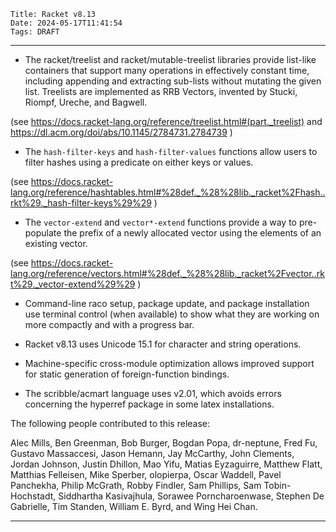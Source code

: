     Title: Racket v8.13
    Date: 2024-05-17T11:41:54
    Tags: DRAFT

----------------------------------------------------------------------

- The racket/treelist and racket/mutable-treelist libraries provide
  list-like containers that support many operations in effectively
  constant time, including appending and extracting sub-lists without
  mutating the given list. Treelists are implemented as RRB Vectors,
  invented by Stucki, Riompf, Ureche, and Bagwell.

(see https://docs.racket-lang.org/reference/treelist.html#(part._treelist)
 and https://dl.acm.org/doi/abs/10.1145/2784731.2784739 )
 
- The `hash-filter-keys` and `hash-filter-values` functions allow users
  to filter hashes using a predicate on either keys or values.

(see https://docs.racket-lang.org/reference/hashtables.html#%28def._%28%28lib._racket%2Fhash..rkt%29._hash-filter-keys%29%29 )

- The `vector-extend` and `vector*-extend` functions provide a way
  to pre-populate the prefix of a newly allocated vector using the elements
  of an existing vector.

(see https://docs.racket-lang.org/reference/vectors.html#%28def._%28%28lib._racket%2Fvector..rkt%29._vector-extend%29%29 )

- Command-line raco setup, package update, and package installation use
  terminal control (when available) to show what they are working on
  more compactly and with a progress bar.

- Racket v8.13 uses Unicode 15.1 for character and string operations.

- Machine-specific cross-module optimization allows improved support for
  static generation of foreign-function bindings.

- The scribble/acmart language uses v2.01, which avoids errors
  concerning the hyperref package in some latex installations.

The following people contributed to this release:

Alec Mills, Ben Greenman, Bob Burger, Bogdan Popa, dr-neptune, Fred Fu,
Gustavo Massaccesi, Jason Hemann, Jay McCarthy, John Clements, Jordan
Johnson, Justin Dhillon, Mao Yifu, Matias Eyzaguirre, Matthew Flatt,
Matthias Felleisen, Mike Sperber, olopierpa, Oscar Waddell, Pavel
Panchekha, Philip McGrath, Robby Findler, Sam Phillips, Sam
Tobin-Hochstadt, Siddhartha Kasivajhula, Sorawee Porncharoenwase,
Stephen De Gabrielle, Tim Standen, William E. Byrd, and Wing Hei Chan.

----------------------------------------------------------------------


<!-- more -->

